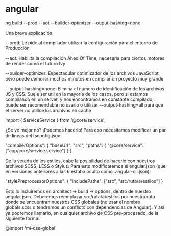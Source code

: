 # angular

ng build --prod --aot --builder-optimizer --ouput-hashing=none

Una breve explicación:

--prod: Le pide al compilador utilizar la configuración para el entorno de Producción

--aot: Habilita la compilación Ahed Of Time, necesaria para ciertos motores de render como el futuro Ivy

--builder-optimizer: Espectacular optimizador de los archivos JavaScript, pero puede demorar muchos minutos en compilar un proyecto muy grande

--output-hashing=none: Elimina el número de identificación de los archivos JS y CSS. Suele ser útil en la mayoría de los casos, pero si estamos compilando en un server, y nos encontramos en constante compilado, puede ser recomendable no usarlo o utilizar --output-hashing=all para que el server no utilice los archivos en caché


import { ServiceService } from '@core/service';

¿Se ve mejor no? ¡Podemos hacerlo! Para eso necesitamos modificar un par de líneas del tsconfig.json:

"compilerOptions": {
    "baseUrl": "src",
    "paths": {
      "@core/service": ["app/core/service.service"]
    }
}

De la vereda de los estilos, cabe la posibilidad de hacerlo con nuestros archivos SCSS, LESS o Stylus. Para esto modificaremos el angular.json (que en versiones anteriores a las 6 estaba oculto como .angular-cli.json):

"stylePreprocessorOptions": {
    "includePaths": ["src", "src/ruta/a/estilos"]
}

Esto lo incluiremos en architect -> build -> options, dentro de nuestro angular.json. Deberemos reemplazar src/ruta/a/estilos por nuestra ruta donde se encuentran nuestros CSS globales (no usar el nombre globals.scss o tendremos un conflicto con dependencias de Angular). Y así ya podremos llamarlo, en cualquier archivo de CSS pre-procesado, de la siguiente forma:

@import 'mi-css-global'

